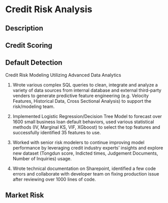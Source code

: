 # Credit Risk Analysis

## Description
## Credit Scoring


## Default Detection
Credit Risk Modeling Utilizing Advanced Data Analytics

1. Wrote various complex SQL queries to clean, integrate and analyze a variety of data sources from internal database and external third-party venders to generate predictive feature engineering (e.g. Velocity Features, Historical Data, Cross Sectional Analysis) to support the risk/modeling team.

2. Implemented Logistic Regression/Decision Tree Model to forecast over 1600 small business loan default behaviors, used various statistical methods (IV, Marginal KS, VIF, XGboost) to select the top features and successfully identified 35 features to use.

3. Worked with senior risk modelers to continue improving model performance by leveraging credit industry experts’ insights and explore new dataset (Tongdun score, Indicted times, Judgement Documents, Number of Inquiries) usage.

4. Wrote technical documentation on Sharepoint, identified a few code errors and collaborate with developer team on fixing production issue after reviewing over 1000 lines of code.

## Market Risk
